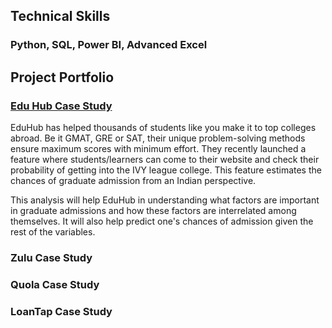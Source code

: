 ## Technical Skills 
### Python, SQL, Power BI, Advanced Excel

## Project Portfolio

### [Edu Hub Case Study]([https://github.com/ShawhinT/example-portfolio/blob/main/_config.yml](https://github.com/AbhinavSharma-07/portfolio/blob/main/EduHub%20Business%20Case%20Study.ipynb))
EduHub has helped thousands of students like you make it to top colleges abroad. Be it GMAT, GRE or SAT, their unique problem-solving methods ensure maximum scores with minimum effort. They recently launched a feature where students/learners can come to their website and check their probability of getting into the IVY league college. This feature estimates the chances of graduate admission from an Indian perspective.

This analysis will help EduHub in understanding what factors are important in graduate admissions and how these factors are interrelated among themselves. It will also help predict one's chances of admission given the rest of the variables.

### Zulu Case Study 

### Quola Case Study

### LoanTap Case Study
